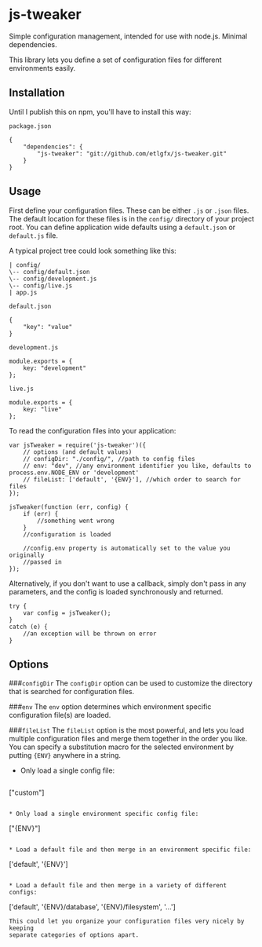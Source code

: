 # js-tweaker
Simple configuration management, intended for use with node.js. Minimal
dependencies.

This library lets you define a set of configuration files for different
environments easily.

## Installation
Until I publish this on npm, you'll have to install this way:

`package.json`

    {
        "dependencies": {
            "js-tweaker": "git://github.com/etlgfx/js-tweaker.git"
        }
    }

## Usage
First define your configuration files. These can be either `.js` or `.json`
files. The default location for these files is in the `config/` directory of
your project root. You can define application wide defaults using a `default.json` or
`default.js` file.

A typical project tree could look something like this:

    | config/
    \-- config/default.json
    \-- config/development.js
    \-- config/live.js
    | app.js

`default.json`

    {
        "key": "value"
    }

`development.js`

    module.exports = {
        key: "development"
    };

`live.js`

    module.exports = {
        key: "live"
    };

To read the configuration files into your application:

	var jsTweaker = require('js-tweaker')({
        // options (and default values)
        // configDir: "./config/", //path to config files
        // env: "dev", //any environment identifier you like, defaults to process.env.NODE_ENV or 'development'
        // fileList: ['default', '{ENV}'], //which order to search for files
    });

    jsTweaker(function (err, config) {
        if (err) {
            //something went wrong
        }
        //configuration is loaded

        //config.env property is automatically set to the value you originally
        //passed in
    });

Alternatively, if you don't want to use a callback, simply don't pass in any
parameters, and the config is loaded synchronously and returned.

    try {
        var config = jsTweaker();
    }
    catch (e) {
        //an exception will be thrown on error
    }

## Options

###`configDir`
The `configDir` option can be used to customize the directory that is searched
for configuration files.

###`env`
The `env` option determines which environment specific configuration file(s) are
loaded.

###`fileList`
The `fileList` option is the most powerful, and lets you load multiple
configuration files and merge them together in the order you like. You can
specify a substitution macro for the selected environment by putting `{ENV}`
anywhere in a string.

* Only load a single config file:
  ```
["custom"]
  ```

* Only load a single environment specific config file:
  ```
["{ENV}"]
  ```

* Load a default file and then merge in an environment specific file:
  ```
['default', '{ENV}']
  ```

* Load a default file and then merge in a variety of different configs:
  ```
['default', '{ENV}/database', '{ENV}/filesystem', '...']
  ```
  This could let you organize your configuration files very nicely by keeping
  separate categories of options apart.
